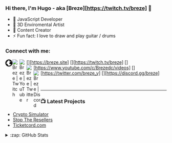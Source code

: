 ### Hi there, I'm Hugo - aka [Breze][https://twitch.tv/breze] 👋


- 🔭 JavaScript Developer
- 🌱 3D Enviromental Artist
- 👯 Content Creator
- ⚡ Fun fact: I love to draw and play guitar / drums

### Connect with me:

[<img align="left" alt="breze.site" width="22px" src="https://raw.githubusercontent.com/iconic/open-iconic/master/svg/globe.svg" />][https://breze.site]
[<img align="left" alt="Breze | Twitch" width="22px" src="https://cdn.jsdelivr.net/npm/simple-icons@v3/icons/twitch.svg" />][https://twitch.tv/breze]
[<img align="left" alt="Breze | YouTube" width="22px" src="https://cdn.jsdelivr.net/npm/simple-icons@v3/icons/youtube.svg" />][https://www.youtube.com/c/Brezedc/videos]
[<img align="left" alt="Breze | Twitter" width="22px" src="https://cdn.jsdelivr.net/npm/simple-icons@v3/icons/twitter.svg" />][https://twitter.com/breze_v]
[<img align="left" alt="Breze | Discord" width="22px" src="https://cdn.jsdelivr.net/npm/simple-icons@v3/icons/discord.svgg" />][https://discord.gg/breze]

<br />


---

### 📺 Latest Projects

- [Crypto Simulator](#)
- [Stop The Resellers](https://stopthersellers.com)
- [Ticketcord.com](https://ticketcord.com)



<details>
  <summary>:zap: GitHub Stats</summary>

  <img align="left" alt="codeSTACKr's GitHub Stats" src="https://github-readme-stats.codestackr.vercel.app/api?username=codeSTACKr&show_icons=true&hide_border=true" />

</details>

